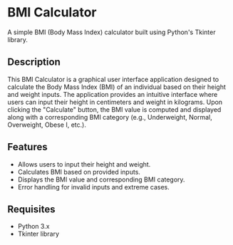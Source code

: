 # BMI Calculator

A simple BMI (Body Mass Index) calculator built using Python's Tkinter library.

## Description

This BMI Calculator is a graphical user interface application designed to calculate the Body Mass Index (BMI) of an individual based on their height and weight inputs. The application provides an intuitive interface where users can input their height in centimeters and weight in kilograms. Upon clicking the "Calculate" button, the BMI value is computed and displayed along with a corresponding BMI category (e.g., Underweight, Normal, Overweight, Obese I, etc.).

## Features

- Allows users to input their height and weight.
- Calculates BMI based on provided inputs.
- Displays the BMI value and corresponding BMI category.
- Error handling for invalid inputs and extreme cases.

## Requisites

- Python 3.x
- Tkinter library

